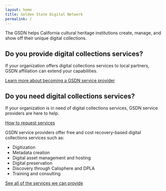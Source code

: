 ```yaml
---
layout: home
title: Golden State Digital Network
permalink: /
---
```


The GSDN helps California cultural heritage institutions create, manage, and show off their unique digital collections.

<div class="two-column">
    <div>
        <h2>Do you provide digital collections services?</h2>
        <p> If your organization offers digital collections services to local partners, GSDN affiliation can extend your capabilities.</p>
        <div class="link-box">
            <a href="affiliates">Learn more about becoming a GSDN service provider</a>
        </div>
    </div>
    <div>
        <h2>Do you need digital collections services?</h2>
        <p>If your organization is in need of digital collections services, GSDN service providers are here to help.</p>
        <div class="link-box">
            <a href="contributors">How to request services</a>
        </div>
    </div>
</div>



GSDN service providers offer free and cost recovery-based digital collections services such as:


*   Digitization 
*   Metadata creation 
*   Digital asset management and hosting
*   Digital preservation
*   Discovery through Calisphere and DPLA
*   Training and consulting

[See all of the services we can provide](all)

